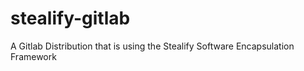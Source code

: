 # stealify-gitlab
A Gitlab Distribution that is using the Stealify Software Encapsulation Framework
